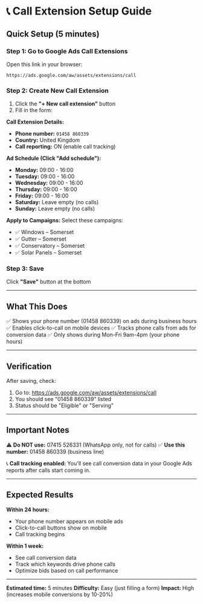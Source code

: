 # 📞 Call Extension Setup Guide

## Quick Setup (5 minutes)

### Step 1: Go to Google Ads Call Extensions
Open this link in your browser:
```
https://ads.google.com/aw/assets/extensions/call
```

### Step 2: Create New Call Extension
1. Click the **"+ New call extension"** button
2. Fill in the form:

**Call Extension Details:**
- **Phone number:** `01458 860339`
- **Country:** United Kingdom
- **Call reporting:** ON (enable call tracking)

**Ad Schedule (Click "Add schedule"):**
- **Monday:** 09:00 - 16:00
- **Tuesday:** 09:00 - 16:00
- **Wednesday:** 09:00 - 16:00
- **Thursday:** 09:00 - 16:00
- **Friday:** 09:00 - 16:00
- **Saturday:** Leave empty (no calls)
- **Sunday:** Leave empty (no calls)

**Apply to Campaigns:**
Select these campaigns:
- ✅ Windows – Somerset
- ✅ Gutter – Somerset
- ✅ Conservatory – Somerset
- ✅ Solar Panels – Somerset

### Step 3: Save
Click **"Save"** button at the bottom

---

## What This Does

✅ Shows your phone number (01458 860339) on ads during business hours
✅ Enables click-to-call on mobile devices
✅ Tracks phone calls from ads for conversion data
✅ Only shows during Mon-Fri 9am-4pm (your phone hours)

---

## Verification

After saving, check:
1. Go to: https://ads.google.com/aw/assets/extensions/call
2. You should see "01458 860339" listed
3. Status should be "Eligible" or "Serving"

---

## Important Notes

⚠️ **Do NOT use:** 07415 526331 (WhatsApp only, not for calls)
✅ **Use this number:** 01458 860339 (business line)

📞 **Call tracking enabled:** You'll see call conversion data in your Google Ads reports after calls start coming in.

---

## Expected Results

**Within 24 hours:**
- Your phone number appears on mobile ads
- Click-to-call buttons show on mobile
- Call tracking begins

**Within 1 week:**
- See call conversion data
- Track which keywords drive phone calls
- Optimize bids based on call performance

---

**Estimated time:** 5 minutes
**Difficulty:** Easy (just filling a form)
**Impact:** High (increases mobile conversions by 10-20%)

